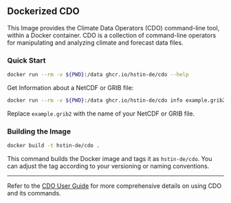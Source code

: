## Dockerized CDO

This Image provides the Climate Data Operators (CDO) command-line tool, within a Docker container. CDO is a collection of command-line operators for manipulating and analyzing climate and forecast data files.

### Quick Start

```bash
docker run --rm -v ${PWD}:/data ghcr.io/hstin-de/cdo --help
```

Get Information about a NetCDF or GRIB file:
```bash
docker run --rm -v ${PWD}:/data ghcr.io/hstin-de/cdo info example.grib2
```

Replace `example.grib2` with the name of your NetCDF or GRIB file.

### Building the Image

```bash
docker build -t hstin-de/cdo .
```

This command builds the Docker image and tags it as `hstin-de/cdo`. You can adjust the tag according to your versioning or naming conventions.

---


Refer to the [CDO User Guide](https://code.mpimet.mpg.de/projects/cdo/) for more comprehensive details on using CDO and its commands.